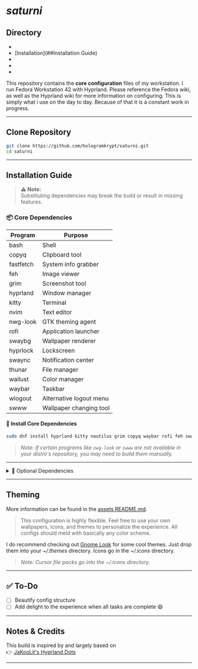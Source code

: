 # *saturni*

## Directory
-  []()
-  [Installation](##Installation Guide)
-  []()
-  []()
-  

This repository contains the **core configuration** files of my workstation.
I run Fedora Workstation 42 with Hyprland. Please reference the Fedora wiki, as well as the Hyprland wiki for more information on configuring.
This is simply what i use on the day to day. Because of that it is a constant work in progress.

---

## Clone Repository

```bash
git clone https://github.com/hologramkrypt/saturni.git
cd saturni
```

---

## Installation Guide

> **⚠️ Note:**  
> Substituting dependencies may break the build or result in missing features.

### 📦 Core Dependencies

| Program   | Purpose                 |
|---------- |------------------------ |
| bash      | Shell                   |
| copyq     | Clipboard tool          |
| fastfetch | System info grabber     |
| feh       | Image viewer            |
| grim      | Screenshot tool         |
| hyprland  | Window manager          |
| kitty     | Terminal                |
| nvim      | Text editor             |
| nwg-look  | GTK theming agent       |
| rofi      | Application launcher    |
| swaybg    | Wallpaper renderer      |
| hyprlock  | Lockscreen              |
| swaync    | Notification center     |
| thunar    | File manager            |
| wallust   | Color manager           |
| waybar    | Taskbar                 |
| wlogout   | Alternative logout menu |
| swww      | Wallpaper changing tool |


#### 🔧 Install Core Dependencies

```bash
sudo dnf install hyprland kitty nautilus grim copyq waybar rofi feh swaybg swaync wallust wlogout swaylock nwg-look fastfetch nvim
```

> _Note: If certain programs like `nwg-look` or `swww` are not available in your distro's repository, you may need to build them manually._

---

<details>
  <summary>🧩 Optional Dependencies</summary>

| Program     | Purpose                  |
|------------ |------------------------- |
| btop        | Resource monitor         |
| cava        | Terminal visualizer      |
| cmatrix     | Terminal matrix effect   |
| htop        | System monitor           |
| Kvantum     | Theme manager            |
| pavucontrol | Audio device mixer       |
| xsettings   | GTK settings             |

#### Install Optional Dependencies

```bash
sudo dnf install cava btop htop cmatrix
```

</details>

---

## Theming

More information can be found in the [assets README.md](https://github.com/hologramkrypt/saturni/tree/main/assets#readme).

> This configuration is highly flexible. Feel free to use your own wallpapers, icons, and themes to personalize the experience. All configs should meld with basically any color scheme.

I do recommend checking out [Gnome Look](https://www.gnome-look.org/browse?cat=135&ord=rating) for some cool themes. Just drop them into your *~/.themes* directory. 
Icons go in the *~/.icons* directory.

> _Note: Cursor file packs go into the ~/.icons directory._

---

## ✅ To-Do

- [ ] Beautify config structure
- [ ] Add delight to the experience when all tasks are complete 😄

---

## Notes & Credits

This build is inspired by and largely based on  
👉 [JaKooLit's Hyprland Dots](https://github.com/JaKooLit/Hyprland-Dots)

---
